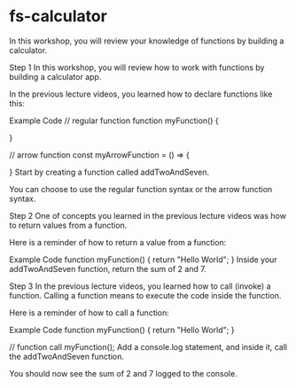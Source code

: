 # fs-calculator

In this workshop, you will review your knowledge of functions by building a calculator.

Step 1
In this workshop, you will review how to work with functions by building a calculator app.

In the previous lecture videos, you learned how to declare functions like this:

Example Code
// regular function
function myFunction() {

}

// arrow function
const myArrowFunction = () => {

}
Start by creating a function called addTwoAndSeven.

You can choose to use the regular function syntax or the arrow function syntax.

Step 2
One of concepts you learned in the previous lecture videos was how to return values from a function.

Here is a reminder of how to return a value from a function:

Example Code
function myFunction() {
  return "Hello World";
}
Inside your addTwoAndSeven function, return the sum of 2 and 7.

Step 3
In the previous lecture videos, you learned how to call (invoke) a function. Calling a function means to execute the code inside the function.

Here is a reminder of how to call a function:

Example Code
function myFunction() {
  return "Hello World";
}

// function call
myFunction();
Add a console.log statement, and inside it, call the addTwoAndSeven function.

You should now see the sum of 2 and 7 logged to the console.